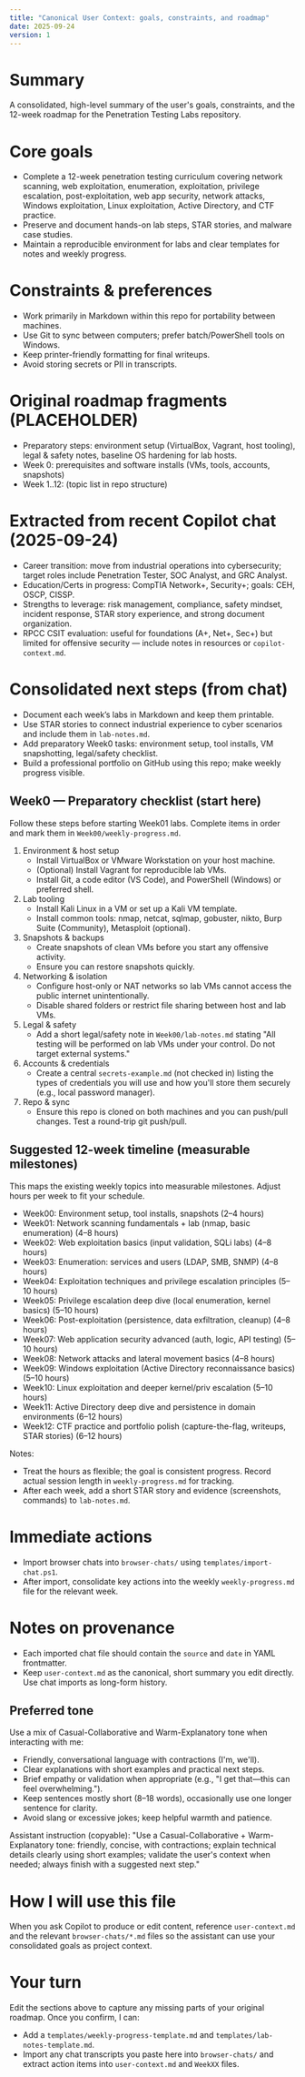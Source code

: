 ```yaml
---
title: "Canonical User Context: goals, constraints, and roadmap"
date: 2025-09-24
version: 1
---
```


# Summary
A consolidated, high-level summary of the user's goals, constraints, and the 12-week roadmap for the Penetration Testing Labs repository.

# Core goals
- Complete a 12-week penetration testing curriculum covering network scanning, web exploitation, enumeration, exploitation, privilege escalation, post-exploitation, web app security, network attacks, Windows exploitation, Linux exploitation, Active Directory, and CTF practice.
- Preserve and document hands-on lab steps, STAR stories, and malware case studies.
- Maintain a reproducible environment for labs and clear templates for notes and weekly progress.

# Constraints & preferences
- Work primarily in Markdown within this repo for portability between machines.
- Use Git to sync between computers; prefer batch/PowerShell tools on Windows.
- Keep printer-friendly formatting for final writeups.
- Avoid storing secrets or PII in transcripts.

# Original roadmap fragments (PLACEHOLDER)
- Preparatory steps: environment setup (VirtualBox, Vagrant, host tooling), legal & safety notes, baseline OS hardening for lab hosts.
- Week 0: prerequisites and software installs (VMs, tools, accounts, snapshots)
- Week 1..12: (topic list in repo structure)

# Extracted from recent Copilot chat (2025-09-24)
- Career transition: move from industrial operations into cybersecurity; target roles include Penetration Tester, SOC Analyst, and GRC Analyst.
- Education/Certs in progress: CompTIA Network+, Security+; goals: CEH, OSCP, CISSP.
- Strengths to leverage: risk management, compliance, safety mindset, incident response, STAR story experience, and strong document organization.
- RPCC CSIT evaluation: useful for foundations (A+, Net+, Sec+) but limited for offensive security — include notes in resources or `copilot-context.md`.

# Consolidated next steps (from chat)
- Document each week’s labs in Markdown and keep them printable.
- Use STAR stories to connect industrial experience to cyber scenarios and include them in `lab-notes.md`.
- Add preparatory Week0 tasks: environment setup, tool installs, VM snapshotting, legal/safety checklist.
- Build a professional portfolio on GitHub using this repo; make weekly progress visible.

## Week0 — Preparatory checklist (start here)
Follow these steps before starting Week01 labs. Complete items in order and mark them in `Week00/weekly-progress.md`.

1. Environment & host setup
	- Install VirtualBox or VMware Workstation on your host machine.
	- (Optional) Install Vagrant for reproducible lab VMs.
	- Install Git, a code editor (VS Code), and PowerShell (Windows) or preferred shell.
2. Lab tooling
	- Install Kali Linux in a VM or set up a Kali VM template.
	- Install common tools: nmap, netcat, sqlmap, gobuster, nikto, Burp Suite (Community), Metasploit (optional).
3. Snapshots & backups
	- Create snapshots of clean VMs before you start any offensive activity.
	- Ensure you can restore snapshots quickly.
4. Networking & isolation
	- Configure host-only or NAT networks so lab VMs cannot access the public internet unintentionally.
	- Disable shared folders or restrict file sharing between host and lab VMs.
5. Legal & safety
	- Add a short legal/safety note in `Week00/lab-notes.md` stating "All testing will be performed on lab VMs under your control. Do not target external systems."
6. Accounts & credentials
	- Create a central `secrets-example.md` (not checked in) listing the types of credentials you will use and how you'll store them securely (e.g., local password manager).
7. Repo & sync
	- Ensure this repo is cloned on both machines and you can push/pull changes. Test a round-trip git push/pull.

## Suggested 12-week timeline (measurable milestones)
This maps the existing weekly topics into measurable milestones. Adjust hours per week to fit your schedule.

- Week00: Environment setup, tool installs, snapshots (2–4 hours)
- Week01: Network scanning fundamentals + lab (nmap, basic enumeration) (4–8 hours)
- Week02: Web exploitation basics (input validation, SQLi labs) (4–8 hours)
- Week03: Enumeration: services and users (LDAP, SMB, SNMP) (4–8 hours)
- Week04: Exploitation techniques and privilege escalation principles (5–10 hours)
- Week05: Privilege escalation deep dive (local enumeration, kernel basics) (5–10 hours)
- Week06: Post-exploitation (persistence, data exfiltration, cleanup) (4–8 hours)
- Week07: Web application security advanced (auth, logic, API testing) (5–10 hours)
- Week08: Network attacks and lateral movement basics (4–8 hours)
- Week09: Windows exploitation (Active Directory reconnaissance basics) (5–10 hours)
- Week10: Linux exploitation and deeper kernel/priv escalation (5–10 hours)
- Week11: Active Directory deep dive and persistence in domain environments (6–12 hours)
- Week12: CTF practice and portfolio polish (capture-the-flag, writeups, STAR stories) (6–12 hours)

Notes:
- Treat the hours as flexible; the goal is consistent progress. Record actual session length in `weekly-progress.md` for tracking.
- After each week, add a short STAR story and evidence (screenshots, commands) to `lab-notes.md`.

# Immediate actions
- Import browser chats into `browser-chats/` using `templates/import-chat.ps1`.
- After import, consolidate key actions into the weekly `weekly-progress.md` file for the relevant week.

# Notes on provenance
- Each imported chat file should contain the `source` and `date` in YAML frontmatter.
- Keep `user-context.md` as the canonical, short summary you edit directly. Use chat imports as long-form history.

## Preferred tone
Use a mix of Casual-Collaborative and Warm-Explanatory tone when interacting with me:

- Friendly, conversational language with contractions (I'm, we'll).
- Clear explanations with short examples and practical next steps.
- Brief empathy or validation when appropriate (e.g., "I get that—this can feel overwhelming.").
- Keep sentences mostly short (8–18 words), occasionally use one longer sentence for clarity.
- Avoid slang or excessive jokes; keep helpful warmth and patience.

Assistant instruction (copyable):
"Use a Casual-Collaborative + Warm-Explanatory tone: friendly, concise, with contractions; explain technical details clearly using short examples; validate the user's context when needed; always finish with a suggested next step."

# How I will use this file
When you ask Copilot to produce or edit content, reference `user-context.md` and the relevant `browser-chats/*.md` files so the assistant can use your consolidated goals as project context.

# Your turn
Edit the sections above to capture any missing parts of your original roadmap. Once you confirm, I can:
- Add a `templates/weekly-progress-template.md` and `templates/lab-notes-template.md`.
- Import any chat transcripts you paste here into `browser-chats/` and extract action items into `user-context.md` and `WeekXX` files.
